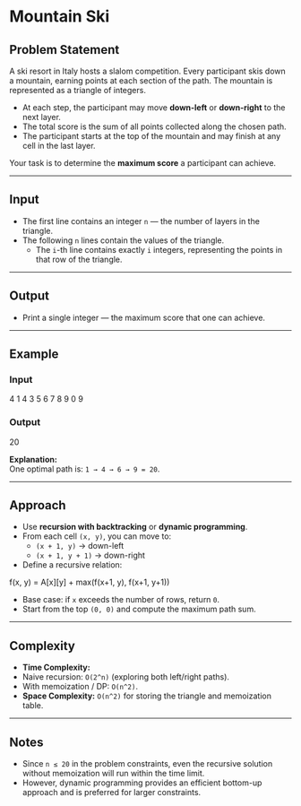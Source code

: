 # Mountain Ski

## Problem Statement
A ski resort in Italy hosts a slalom competition. Every participant skis down a mountain, earning points at each section of the path. The mountain is represented as a triangle of integers.  

- At each step, the participant may move **down-left** or **down-right** to the next layer.  
- The total score is the sum of all points collected along the chosen path.  
- The participant starts at the top of the mountain and may finish at any cell in the last layer.  

Your task is to determine the **maximum score** a participant can achieve.  

---

## Input  
- The first line contains an integer `n` — the number of layers in the triangle.  
- The following `n` lines contain the values of the triangle.  
  - The `i`-th line contains exactly `i` integers, representing the points in that row of the triangle.  

---

## Output  
- Print a single integer — the maximum score that one can achieve.  

---

## Example  
### Input  
4
1
4 3
5 6 7
8 9 0 9


### Output  
20


**Explanation:**  
One optimal path is: `1 → 4 → 6 → 9 = 20`.

---

## Approach  
- Use **recursion with backtracking** or **dynamic programming**.  
- From each cell `(x, y)`, you can move to:  
  - `(x + 1, y)` → down-left  
  - `(x + 1, y + 1)` → down-right  
- Define a recursive relation:  


f(x, y) = A[x][y] + max(f(x+1, y), f(x+1, y+1))  

- Base case: if `x` exceeds the number of rows, return `0`.  
- Start from the top `(0, 0)` and compute the maximum path sum.  

---

## Complexity  
- **Time Complexity:**  
- Naive recursion: `O(2^n)` (exploring both left/right paths).  
- With memoization / DP: `O(n^2)`.  
- **Space Complexity:** `O(n^2)` for storing the triangle and memoization table.  

---

## Notes  
- Since `n ≤ 20` in the problem constraints, even the recursive solution without memoization will run within the time limit.  
- However, dynamic programming provides an efficient bottom-up approach and is preferred for larger constraints.  